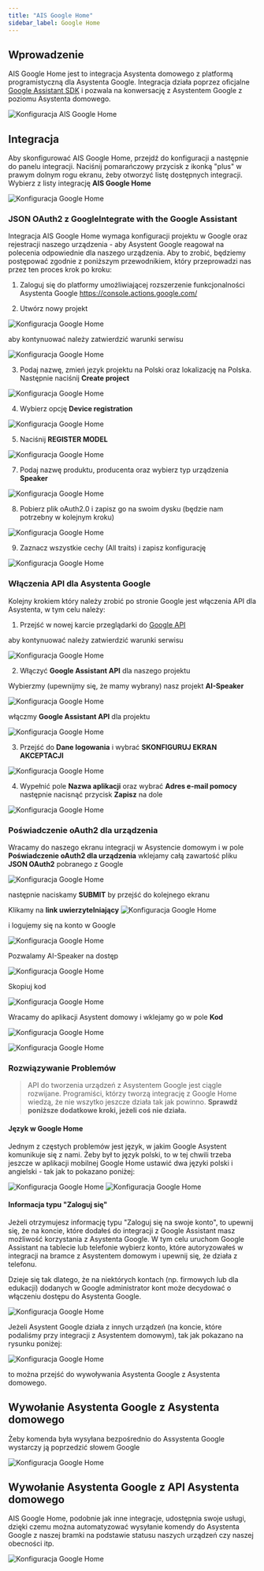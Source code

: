 ```yaml
---
title: "AIS Google Home"
sidebar_label: Google Home
---
```


## Wprowadzenie

AIS Google Home jest to integracja Asystenta domowego z platformą programistyczną dla Asystenta Google.
Integracja działa poprzez oficjalne [Google Assistant SDK](https://developers.google.com/assistant) i pozwala na konwersację z Asystentem Google z poziomu Asystenta domowego. 


![Konfiguracja AIS Google Home](/img/en/bramka/ais_google_home_1.png)


## Integracja


Aby skonfigurować AIS Google Home, przejdź do konfiguracji a następnie do panelu integracji. Naciśnij pomarańczowy przycisk z ikonką "plus" w prawym dolnym rogu ekranu, żeby otworzyć listę dostępnych integracji. Wybierz z listy integrację **AIS Google Home**

![Konfiguracja Google Home](/img/en/bramka/ais_google_home_0.png)


### JSON OAuth2 z GoogleIntegrate with the Google Assistant


Integracja AIS Google Home wymaga konfiguracji projektu w Google oraz rejestracji naszego urządzenia - aby Asystent Google reagował na polecenia odpowiednie dla naszego urządzenia.
Aby to zrobić, będziemy postępować zgodnie z poniższym przewodnikiem, który przeprowadzi nas przez ten proces krok po kroku:


1. Zaloguj się do platformy umożliwiającej rozszerzenie funkcjonalności Asystenta Google https://console.actions.google.com/

2. Utwórz nowy projekt 

![Konfiguracja Google Home](/img/en/bramka/ais_google_home_3.png)

aby kontynuować należy zatwierdzić warunki serwisu

![Konfiguracja Google Home](/img/en/bramka/ais_google_home_3_1.png)


3. Podaj nazwę, zmień jezyk projektu na Polski oraz lokalizację na Polska. Następnie naciśnij **Create project**

![Konfiguracja Google Home](/img/en/bramka/ais_google_home_4.png)

4. Wybierz opcję **Device registration**

![Konfiguracja Google Home](/img/en/bramka/ais_google_home_5.png)

5. Naciśnij **REGISTER MODEL**

![Konfiguracja Google Home](/img/en/bramka/ais_google_home_6.png)

7. Podaj nazwę produktu, producenta oraz wybierz typ urządzenia **Speaker**

![Konfiguracja Google Home](/img/en/bramka/ais_google_home_7.png)

8. Pobierz plik oAuth2.0 i zapisz go na swoim dysku (będzie nam potrzebny w kolejnym kroku)

![Konfiguracja Google Home](/img/en/bramka/ais_google_home_8.png)

9. Zaznacz wszystkie cechy (All traits) i zapisz konfigurację

![Konfiguracja Google Home](/img/en/bramka/ais_google_home_9.png)


### Włączenia API dla Asystenta Google

Kolejny krokiem który należy zrobić po stronie Google jest włączenia API dla Asystenta, w tym celu należy:

1. Przejść w nowej karcie przeglądarki do [Google API](https://console.developers.google.com/apis/api/embeddedassistant.googleapis.com/overview)

aby kontynuować należy zatwierdzić warunki serwisu

![Konfiguracja Google Home](/img/en/bramka/ais_google_home_9_1.png)

2. Włączyć **Google Assistant API** dla naszego projektu

Wybierzmy (upewnijmy się, że mamy wybrany) nasz projekt **AI-Speaker**

![Konfiguracja Google Home](/img/en/bramka/ais_google_home_9_2.png)

włączmy **Google Assistant API**  dla projektu

![Konfiguracja Google Home](/img/en/bramka/ais_google_home_10.png)

3. Przejść do **Dane logowania** i wybrać **SKONFIGURUJ EKRAN AKCEPTACJI**

![Konfiguracja Google Home](/img/en/bramka/ais_google_home_11.png)

4. Wypełnić pole **Nazwa aplikacji** oraz wybrać **Adres e-mail pomocy** następnie nacisnąć przycisk **Zapisz** na dole

![Konfiguracja Google Home](/img/en/bramka/ais_google_home_12.png)



### Poświadczenie oAuth2 dla urządzenia

Wracamy do naszego ekranu integracji w Asystencie domowym i w pole **Poświadczenie oAuth2 dla urządzenia** wklejamy całą zawartość pliku **JSON OAuth2** pobranego z Google

![Konfiguracja Google Home](/img/en/bramka/ais_google_home_13.png)

następnie naciskamy **SUBMIT** by przejść do kolejnego ekranu


Klikamy na **link uwierzytelniający** 
![Konfiguracja Google Home](/img/en/bramka/ais_google_home_14.png)

i logujemy się na konto w Google 

![Konfiguracja Google Home](/img/en/bramka/ais_google_home_15.png)

Pozwalamy AI-Speaker na dostęp

![Konfiguracja Google Home](/img/en/bramka/ais_google_home_16.png)

Skopiuj kod

![Konfiguracja Google Home](/img/en/bramka/ais_google_home_17.png)

Wracamy do aplikacji Asystent domowy i wklejamy go w pole **Kod**

![Konfiguracja Google Home](/img/en/bramka/ais_google_home_18.png)


![Konfiguracja Google Home](/img/en/bramka/ais_google_home_19.png)



### Rozwiązywanie Problemów

> API do tworzenia urządzeń z Asystentem Google jest ciągle rozwijane. Programiści, którzy tworzą integrację z Google Home wiedzą, że nie wszytko jeszcze działa tak jak powinno. **Sprawdź poniższe dodatkowe kroki, jeżeli coś nie działa.**


#### Język w Google Home

 Jednym z częstych problemów jest język, w jakim Google Asystent komunikuje się z nami. Żeby był to język polski, to w tej chwili trzeba jeszcze w aplikacji mobilnej Google Home ustawić dwa języki polski i angielski - tak jak to pokazano poniżej:

![Konfiguracja Google Home](/img/en/bramka/ais_google_home_20.png)
![Konfiguracja Google Home](/img/en/bramka/ais_google_home_21.png)


#### Informacja typu "Zaloguj się"

Jeżeli otrzymujesz informację typu "Zaloguj się na swoje konto", to upewnij się, że na koncie, które dodałeś do integracji z Google Assistant masz możliwość korzystania z Asystenta Google. W tym celu uruchom Google Assistant na tablecie lub telefonie wybierz konto, które autoryzowałeś w integracji na bramce z Asystentem domowym i upewnij się, że działa z telefonu.

Dzieje się tak dlatego, że na niektórych kontach (np. firmowych lub dla edukacji) dodanych w Google administrator kont może decydować o włączeniu dostępu do Asystenta Google.

![Konfiguracja Google Home](/img/en/bramka/ais_google_home_24.png)

Jeżeli Asystent Google działa z innych urządzeń (na koncie, które podaliśmy przy integracji z Asystentem domowym), tak jak pokazano na rysunku poniżej:

![Konfiguracja Google Home](/img/en/bramka/ais_google_home_25.png)

to można przejść do wywoływania Asystenta Google z Asystenta domowego.


## Wywołanie Asystenta Google z Asystenta domowego

Żeby komenda była wysyłana bezpośrednio do Assystenta Google wystarczy ją poprzedzić słowem Google 

![Konfiguracja Google Home](/img/en/bramka/ais_google_home_22.png)


## Wywołanie Asystenta Google z API Asystenta domowego

AIS Google Home, podobnie jak inne integracje, udostępnia swoje usługi, dzięki czemu można automatyzować wysyłanie komendy do Asystenta Google z naszej bramki na podstawie statusu naszych urządzeń czy naszej obecności itp.

![Konfiguracja Google Home](/img/en/bramka/ais_google_home_23.png)



